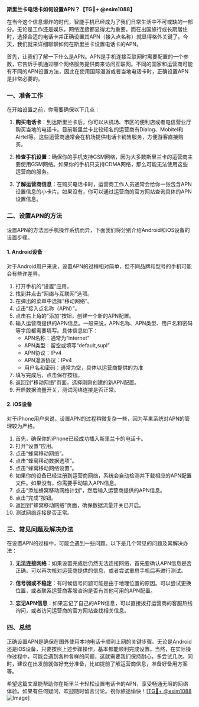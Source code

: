 **斯里兰卡电话卡如何设置APN？【TG💪+ @esim1088】**

在当今这个信息爆炸的时代，智能手机已经成为了我们日常生活中不可或缺的一部分。无论是工作还是娱乐，网络连接都显得尤为重要。而在出国旅行或长期居住时，选择合适的电话卡并正确设置其APN（接入点名称）就显得格外关键了。今天，我们就来详细聊聊如何在斯里兰卡设置电话卡的APN。

首先，让我们了解一下什么是APN。APN是手机连接互联网时需要配置的一个参数，它告诉手机通过哪个网络服务提供商来访问互联网。不同的国家和运营商可能有不同的APN设置方法，因此在使用国际漫游或者当地电话卡时，正确设置APN是非常必要的。

### **一、准备工作**

在开始设置之前，你需要确保以下几点：

1. **购买电话卡**：到达斯里兰卡后，你可以从机场、市区的便利店或者电信营业厅购买当地的电话卡。目前斯里兰卡比较知名的运营商有Dialog、Mobitel和Airtel等。这些运营商通常会在机场提供电话卡销售服务，方便游客直接购买。

2. **检查手机设置**：确保你的手机支持GSM网络，因为大多数斯里兰卡的运营商主要使用GSM网络。如果你的手机只支持CDMA网络，那么可能无法使用这些运营商的服务。

3. **了解运营商信息**：在购买电话卡时，运营商工作人员通常会给你一张包含APN设置信息的小卡片。如果没有，你可以通过运营商的官方网站查询具体的APN设置信息。

### **二、设置APN的方法**

设置APN的方法因手机操作系统而异，下面我们将分别介绍Android和iOS设备的设置步骤。

#### **1. Android设备**

对于Android用户来说，设置APN的过程相对简单，但不同品牌和型号的手机可能会有些许差异。

1. 打开手机的“设置”应用。
2. 找到并点击“网络与互联网”选项。
3. 在弹出的菜单中选择“移动网络”。
4. 点击“接入点名称（APN）”。
5. 点击右上角的“添加”按钮，创建一个新的APN配置。
6. 输入运营商提供的APN信息。一般来说，APN名称、APN类型、用户名和密码等字段都需要填写。具体信息如下：
   - APN名称：通常为“internet”
   - APN类型：留空或填写“default,supl”
   - APN协议：IPv4
   - APN漫游协议：IPv4
   - 用户名和密码：通常为空，具体以运营商提供的为准
7. 填写完成后，点击保存按钮。
8. 返回到“移动网络”页面，选择刚刚创建的新APN配置。
9. 开启数据流量开关，测试网络连接是否正常。

#### **2. iOS设备**

对于iPhone用户来说，设置APN的过程稍微复杂一些，因为苹果系统对APN的管理较为严格。

1. 首先，确保你的iPhone已经成功插入斯里兰卡的电话卡。
2. 打开“设置”应用。
3. 点击“蜂窝移动网络”。
4. 点击“蜂窝移动数据选项”。
5. 点击“蜂窝移动网络设置”。
6. 如果你的设备已经注册到运营商网络，系统会自动检测并下载相应的APN配置文件。如果没有，你需要手动输入APN信息。
7. 点击“添加蜂窝移动网络计划”，然后输入运营商提供的APN信息。
8. 点击“完成”按钮。
9. 返回到“蜂窝移动网络”页面，确保数据流量开关已开启。
10. 测试网络连接是否正常。

### **三、常见问题及解决办法**

在设置APN的过程中，可能会遇到一些问题。以下是几个常见的问题及其解决办法：

1. **无法连接网络**：如果设置完成后仍然无法连接网络，首先要确认APN信息是否正确。可以再次核对运营商提供的信息，或者尝试重启手机后再进行测试。

2. **信号弱或不稳定**：有时候信号问题可能是由于地理位置的原因。可以尝试更换位置，或者联系运营商客服咨询是否有其他可用的APN配置。

3. **忘记APN信息**：如果忘记了自己的APN信息，可以直接拨打运营商的客服热线询问，或者访问运营商的官方网站查找相关信息。

### **四、总结**

正确设置APN是确保在国外使用本地电话卡顺利上网的关键步骤。无论是Android还是iOS设备，只要按照上述步骤操作，基本都能顺利完成设置。当然，在实际操作过程中，可能会遇到各种各样的问题，这就需要我们保持耐心，多尝试几次。同时，建议在出发前就做好充分准备，比如提前了解运营商信息，准备好备用方案等。

希望这篇文章能帮助你在斯里兰卡轻松设置电话卡的APN，享受畅通无阻的网络体验。如果有任何疑问，欢迎随时留言讨论。祝你旅途愉快！[[TG💪+ @esim1088](https://t.me/s/esim1088) ![Image](https://i.postimg.cc/4NQfJmqS/Snipaste-2025-05-13-00-14-12.png)]
